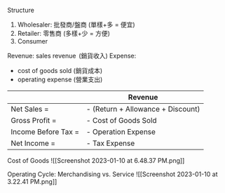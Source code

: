 
Structure
1. Wholesaler: 批發商/盤商 (單樣+多 = 便宜)
2. Retailer:   零售商      (多樣+少 = 方便)
3. Consumer

Revenue: sales revenue $\,$(銷貨收入)
Expense:
- cost of goods sold   (銷貨成本)
- operating expense    (營業支出)


|                     | Revenue                           |
| ------------------- | --------------------------------- |
| Net Sales =         | - (Return + Allowance + Discount) |
| Gross Profit =      | - Cost of Goods Sold              |
| Income Before Tax = | - Operation Expense               |
| Net Income =        | - Tax Expense                                  |


Cost of Goods
![[Screenshot 2023-01-10 at 6.48.37 PM.png]]

Operating Cycle: Merchandising vs. Service
![[Screenshot 2023-01-10 at 3.22.41 PM.png]]

